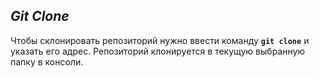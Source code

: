 ## *Git Clone*

Чтобы склонировать репозиторий нужно ввести команду **`git clone`** и указать его адрес. Репозиторий клонируется в текущую выбранную папку в консоли.